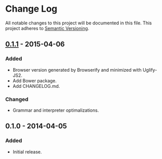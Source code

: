 # Change Log
All notable changes to this project will be documented in this file.
This project adheres to [Semantic Versioning](http://semver.org/).

## [0.1.1] - 2015-04-06
### Added
- Browser version generated by Browserify and minimized with Uglify-JS2.
- Add Bower package.
- Add CHANGELOG.md.
### Changed
- Grammar and interpreter optimalizations. 

## 0.1.0 - 2014-04-05
### Added
- Initial release.

[unreleased]: https://github.com/olivierlacan/keep-a-changelog/compare/v0.1.1...HEAD
[0.1.1]: https://github.com/olivierlacan/keep-a-changelog/compare/v0.1.1...v0.1.0
